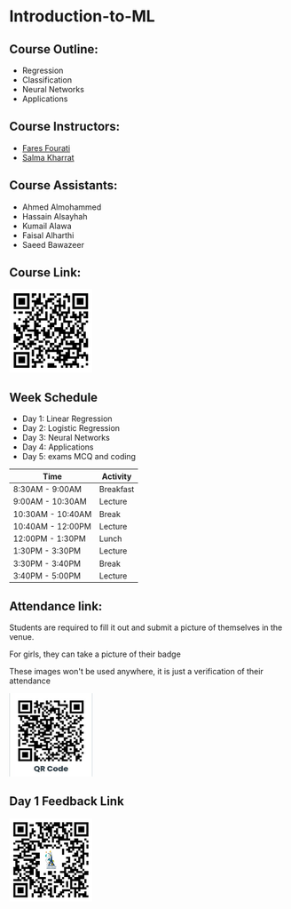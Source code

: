 # Introduction-to-ML

## Course Outline:

- Regression
- Classification
- Neural Networks
- Applications

## Course Instructors:

- [Fares Fourati](https://fouratifares.github.io/faresfourati.github.io/)
- [Salma Kharrat](https://salmakh1.github.io/salma_kharrat/)

## Course Assistants:

- Ahmed Almohammed
- Hassain Alsayhah
- Kumail Alawa
- Faisal Alharthi
- Saeed Bawazeer

## Course Link: 

<img src="Images/qr-code.png" width="150" height="150">

## Week Schedule

- Day 1: Linear Regression
- Day 2: Logistic Regression
- Day 3: Neural Networks
- Day 4: Applications 
- Day 5: exams MCQ and coding

| Time    | Activity |
| -------- | ------- |
| 8:30AM - 9:00AM  | Breakfast    |
| 9:00AM - 10:30AM | Lecture     |
| 10:30AM - 10:40AM    | Break    |
| 10:40AM - 12:00PM | Lecture |
| 12:00PM - 1:30PM | Lunch |
| 1:30PM - 3:30PM | Lecture |
| 3:30PM - 3:40PM | Break |
| 3:40PM - 5:00PM | Lecture |


## Attendance link:
Students are required to fill it out and submit a picture of themselves in the venue.

For girls, they can take a picture of their badge 

These images won't be used anywhere, it is just a verification of their attendance

<img src="Images/qr.jpeg" width="150" height="150">

## Day 1 Feedback Link

<img src="Images/feedback_1.jpg" width=150 height=150>

